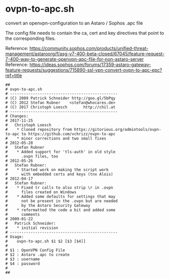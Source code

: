 # ovpn-to-apc.sh
convert an openvpn-configuration to an Astaro / Sophos .apc file

The config file needs to contain the ca, cert and key directives that point to the corresponding files.  

Reference: https://community.sophos.com/products/unified-threat-management/astaroorg/f/asg-v7-400-beta-closed/67045/feature-request-7-400-way-to-generate-openvpn-apc-file-for-non-astaro-server
Reference: https://ideas.sophos.com/forums/17359-astaro-gateway-feature-requests/suggestions/715890-ssl-vpn-convert-ovpn-to-apc-epc?ref=title

```
##
# ovpn-to-apc.sh
# -----------------------------------------------
# (C) 2009 Patrick Schneider http://goo.gl/5bPqy
# (C) 2012 Stefan Rubner    <stefan@whocares.de>
# (C) 2017 Christoph Loesch       http://chil.at
# -----------------------------------------------
# Changes:
# 2017-11-25
#   Christoph Loesch
#    * Cloned repository from https://gitorious.org/admintools/ovpn-to-apc to https://github.com/vchrizz/ovpn-to-apc
#    * minor corrections and two small fixes
# 2012-05-28
#   Stefan Rubner
#    * Added support for 'tls-auth' in old style
#      .ovpn files, too
# 2012-05-26
#   Stefan Rubner:
#    * Started work on making the script work
#      with embedded certs and keys (tnx Alois)
# 2012-04-17
#   Stefan Rubner:
#    * Fixed tr calls to also strip \r in .ovpn
#      files created on Windows
#    * Added some defaults for settings that may
#      not be present in the .ovpn but are needed
#      by the Astaro Security Gateway
#    * reformatted the code a bit and added some
#      comments
# 2009-01-22
#   Patrick Schneider:
#    * initial revision
# -----------------------------------------------
# Usage:
#    ovpn-to-apc.sh $1 $2 [$3 [$4]]
#
# $1 : OpenVPN Config File
# $2 : Astaro .apc to create
# $3 : username
# $4 : password
#
##
```
